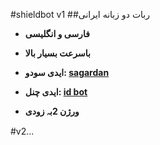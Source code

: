 #shieldbot  v1
##ربات دو زبانه ایرانی
* **فارسی و انگلیسی**
* **باسرعت بسیار بالا**
* **ایدی سودو: [sagardan](telegram/me/xxx_sargardan_xxx)**
* **ایدی چنل: [id bot](telegram.me/xxx_shield_xxx_bot_xxx)**




* **ورژن 2بہ زودی**


#v2...
